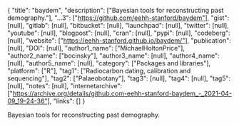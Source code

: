 {
  "title": "baydem",
  "description": ["Bayesian tools for reconstructing past demography."],
  "...3": ["https://github.com/eehh-stanford/baydem"],
  "gist": [null],
  "gitlab": [null],
  "bitbucket": [null],
  "launchpad": [null],
  "twitter": [null],
  "youtube": [null],
  "blogpost": [null],
  "cran": [null],
  "pypi": [null],
  "codeberg": [null],
  "website": ["https://eehh-stanford.github.io/baydem/"],
  "publication": [null],
  "DOI": [null],
  "author1_name": ["MichaelHoltonPrice"],
  "author2_name": ["bocinsky"],
  "author3_name": [null],
  "author4_name": [null],
  "author5_name": [null],
  "category": ["Packages and libraries"],
  "platform": ["R"],
  "tag1": ["Radiocarbon dating, calibration and sequencing"],
  "tag2": ["Palaeobotany"],
  "tag3": [null],
  "tag4": [null],
  "tag5": [null],
  "notes": [null],
  "internetarchive": ["https://archive.org/details/github.com-eehh-stanford-baydem_-_2021-04-09_19-24-36"],
  "links": []
}

<!-- Generated by csv2md.R – do not edit by hand -->

Bayesian tools for reconstructing past demography.